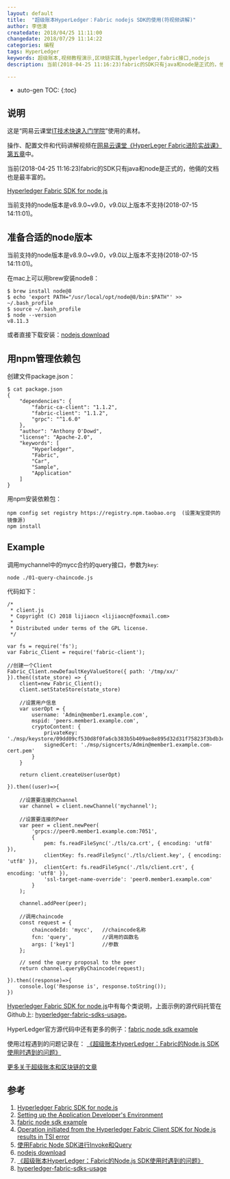 ```yaml
---
layout: default
title:  "超级账本HyperLedger：Fabric nodejs SDK的使用(符视频讲解)"
author: 李佶澳
createdate: 2018/04/25 11:11:00
changedate: 2018/07/29 11:14:22
categories: 编程
tags: HyperLedger
keywords: 超级账本,视频教程演示,区块链实践,hyperledger,fabric接口,nodejs
description: 当前(2018-04-25 11:16:23)fabric的SDK只有java和node是正式的，他倆的文档也是最丰富的。

---
```


* auto-gen TOC:
{:toc}

## 说明

这是“网易云课堂[IT技术快速入门学院](https://study.163.com/provider/400000000376006/course.htm?share=2&shareId=400000000376006)”使用的素材。

操作、配置文件和代码讲解视频在[网易云课堂《HyperLeger Fabric进阶实战课》第五章](https://study.163.com/course/courseMain.htm?courseId=1005359012&share=2&shareId=400000000376006)中。

当前(2018-04-25 11:16:23)fabric的SDK只有java和node是正式的，他倆的文档也是最丰富的。

[Hyperledger Fabric SDK for node.js][1]

当前支持的node版本是v8.9.0~v9.0，v9.0以上版本不支持(2018-07-15 14:11:01)。

## 准备合适的node版本

当前支持的node版本是v8.9.0~v9.0，v9.0以上版本不支持(2018-07-15 14:11:01)。

在mac上可以用brew安装node8：

	$ brew install node@8
	$ echo 'export PATH="/usr/local/opt/node@8/bin:$PATH"' >> ~/.bash_profile
	$ source ~/.bash_profile
	$ node --version
	v8.11.3

或者直接下载安装：[nodejs download][6]

## 用npm管理依赖包

创建文件package.json：

	$ cat package.json
	{
	    "dependencies": {
	        "fabric-ca-client": "1.1.2",
	        "fabric-client": "1.1.2",
	        "grpc": "^1.6.0"
	    },
	    "author": "Anthony O'Dowd",
	    "license": "Apache-2.0",
	    "keywords": [
	        "Hyperledger",
	        "Fabric",
	        "Car",
	        "Sample",
	        "Application"
	    ]
	}

用npm安装依赖包：

	npm config set registry https://registry.npm.taobao.org  (设置淘宝提供的镜像源)
	npm install

## Example

调用mychannel中的mycc合约的query接口，参数为`key`:

	node ./01-query-chaincode.js

代码如下：

	/*
	 * client.js
	 * Copyright (C) 2018 lijiaocn <lijiaocn@foxmail.com>
	 *
	 * Distributed under terms of the GPL license.
	 */
	
	var fs = require('fs');
	var Fabric_Client = require('fabric-client');
	
	//创建一个Client
	Fabric_Client.newDefaultKeyValueStore({ path: '/tmp/xx/' }).then((state_store) => {
	    client=new Fabric_Client();
	    client.setStateStore(state_store)
	
	    //设置用户信息    
	    var userOpt = {
	        username: 'Admin@member1.example.com',
	        mspid: 'peers.member1.example.com',
	        cryptoContent: { 
	            privateKey: './msp/keystore/09dd09cf530d8f0fa6cb383b5b409ae8e895d32d31f75823f3bdb3c1f3ee180a_sk',
	            signedCert: './msp/signcerts/Admin@member1.example.com-cert.pem'
	        }
	    }
	
	    return client.createUser(userOpt)
	
	}).then((user)=>{
	
	    //设置要连接的Channel
	    var channel = client.newChannel('mychannel');
	
	    //设置要连接的Peer
	    var peer = client.newPeer(
	        'grpcs://peer0.member1.example.com:7051',
	        {
	            pem: fs.readFileSync('./tls/ca.crt', { encoding: 'utf8' }),
	            clientKey: fs.readFileSync('./tls/client.key', { encoding: 'utf8' }),
	            clientCert: fs.readFileSync('./tls/client.crt', { encoding: 'utf8' }),
	            'ssl-target-name-override': 'peer0.member1.example.com'
	        }
	    );
	
	    channel.addPeer(peer);
	
	    //调用chaincode
	    const request = {
	        chaincodeId: 'mycc',   //chaincode名称
	        fcn: 'query',          //调用的函数名
	        args: ['key1']         //参数
	    };
	
	    // send the query proposal to the peer
	    return channel.queryByChaincode(request);
	
	}).then((response)=>{
	    console.log('Response is', response.toString());
	})

[Hyperledger Fabric SDK for node.js][1]中有每个类说明，上面示例的源代码托管在Github上: [hyperledger-fabric-sdks-usage][8]。

HyperLedger官方源代码中还有更多的例子：[fabric node sdk example][3]

使用过程遇到的问题记录在： [《超级账本HyperLedger：Fabric的Node.js SDK使用时遇到的问题》][7]

[更多关于超级账本和区块链的文章](http://www.lijiaocn.com/tags/blockchain.html)

## 参考

1. [Hyperledger Fabric SDK for node.js][1]
2. [Setting up the Application Developer's Environment][2]
3. [fabric node sdk example][3]
4. [Operation initiated from the Hyperledger Fabric Client SDK for Node.js results in TSI error][4]
5. [使用Fabric Node SDK进行Invoke和Query][5]
6. [nodejs download][6]
7. [《超级账本HyperLedger：Fabric的Node.js SDK使用时遇到的问题》][7]
8. [hyperledger-fabric-sdks-usage][8]

[1]: https://fabric-sdk-node.github.io/  "Hyperledger Fabric SDK for node.js" 
[2]: https://fabric-sdk-node.github.io/tutorial-app-dev-env-setup.html "Setting up the Application Developer's Environment"
[3]: https://github.com/hyperledger/fabric-samples/tree/master/fabcar "fabric node sdk example"
[4]: https://developer.ibm.com/answers/questions/430049/operation-initiated-from-the-hyperledger-fabric-cl/  "Operation initiated from the Hyperledger Fabric Client SDK for Node.js results in TSI error"
[5]: http://www.cnblogs.com/studyzy/p/7524245.html "使用Fabric Node SDK进行Invoke和Query"
[6]: https://nodejs.org/en/  "nodejs download" 
[7]: http://www.lijiaocn.com/%E9%97%AE%E9%A2%98/2018/07/15/hyperledger-fabric-nodejs-problem.html "《超级账本HyperLedger：Fabric的Node.js SDK使用时遇到的问题》"
[8]: https://github.com/introclass/hyperledger-fabric-sdks-usage "hyperledger-fabric-sdks-usage"
